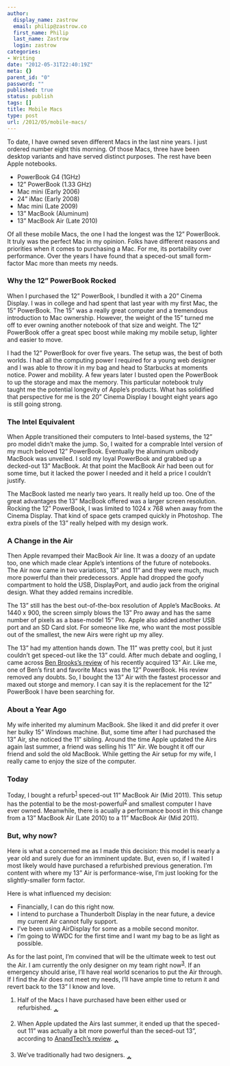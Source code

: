 ```yaml
---
author:
  display_name: zastrow
  email: philip@zastrow.co
  first_name: Philip
  last_name: Zastrow
  login: zastrow
categories:
- Writing
date: "2012-05-31T22:40:19Z"
meta: {}
parent_id: "0"
password: ""
published: true
status: publish
tags: []
title: Mobile Macs
type: post
url: /2012/05/mobile-macs/
---
```

<p>To date, I have owned seven different Macs in the last nine years. I just ordered number eight this morning. Of those Macs, three have been desktop variants and have served distinct purposes. The rest have been Apple notebooks.</p>
<ul>
<li>PowerBook G4 (1GHz)</li>
<li>12” PowerBook (1.33 GHz)</li>
<li>Mac mini (Early 2006)</li>
<li>24” iMac (Early 2008)</li>
<li>Mac mini (Late 2009)</li>
<li>13” MacBook (Aluminum)</li>
<li>13” MacBook Air (Late 2010)</li>
</ul>
<p>Of all these mobile Macs, the one I had the longest was the 12” PowerBook. It truly was the perfect Mac in my opinion. Folks have different reasons and priorities when it comes to purchasing a Mac. For me, its portability over performance. Over the years I have found that a speced-out small form-factor Mac more than meets my needs.</p>
<h3 id="why-the-12-powerbook-rocked">Why the 12” PowerBook Rocked</h3>
<p>When I purchased the 12” PowerBook, I bundled it with a 20” Cinema Display. I was in college and had spent that last year with my first Mac, the 15” PowerBook. The 15” was a really great computer and a tremendous introduction to Mac ownership. However, the weight of the 15” turned me off to ever owning another notebook of that size and weight. The 12” PowerBook offer a great spec boost while making my mobile setup, lighter and easier to move.</p>
<p>I had the 12” PowerBook for over five years. The setup was, the best of both worlds. I had all the computing power I required for a young web designer and I was able to throw it in my bag and head to Starbucks at moments notice. Power and mobility. A few years later I busted open the PowerBook to up the storage and max the memory. This particular notebook truly taught me the potential longevity of Apple’s products. What has solidified that perspective for me is the 20” Cinema Display I bought eight years ago is still going strong.</p>
<h3 id="the-intel-equivalent">The Intel Equivalent</h3>
<p>When Apple transitioned their computers to Intel-based systems, the 12” pro model didn’t make the jump. So, I waited for a  comprable Intel version of my much beloved 12” PowerBook. Eventually the aluminum unibody MacBook was unveiled. I sold my loyal PowerBook and grabbed up a decked-out 13” MacBook. At that point the MacBook Air had been out for some time, but it lacked the power I needed and it held a price I couldn’t justify.</p>
<p>The MacBook lasted me nearly two years. It really held up too. One of the great advantages the 13” MacBook offered was a larger screen resolution. Rocking the 12” PowerBook, I was limited to 1024 x 768 when away from the Cinema Display. That kind of space gets cramped quickly in Photoshop. The extra pixels of the 13” really helped with my design work.</p>
<h3 id="a-change-in-the-air">A Change in the Air</h3>
<p>Then Apple revamped their MacBook Air line. It was a doozy of an update too, one which made clear Apple’s intentions of the future of notebooks. The Air now came in two variations, 13” and 11” and they were much, much more powerful than their predecessors. Apple had dropped the goofy compartment to hold the USB, DisplayPort, and audio jack from the original design. What they added remains incredible.</p>
<p>The 13” still has the best out-of-the-box resolution of Apple’s MacBooks. At 1440 x 900, the screen simply blows the 13” Pro away and has the same number of pixels as a base-model 15” Pro. Apple also added another USB port and an SD Card slot. For someone like me, who want the most possible out of the smallest, the new Airs were right up my alley.</p>
<p>The 13” had my attention hands down. The 11” was pretty cool, but it just couldn’t get speced-out like the 13” could. After much debate and oogling, I came across <a href="http://brooksreview.net/2010/11/mba-review/">Ben Brooks’s review</a> of his recently acquired 13” Air. Like me, one of Ben’s first and favorite Macs was the 12” PowerBook. His review removed any doubts. So, I bought the 13” Air with the fastest processor and maxed out storge and memory. I can say it is the replacement for the 12” PowerBook I have been searching for.</p>
<h3 id="about-a-year-ago">About a Year Ago</h3>
<p>My wife inherited my aluminum MacBook. She liked it and did prefer it over her bulky 15” Windows machine. But, some time after I had purchased the 13” Air, she noticed the 11” sibling. Around the time Apple updated the Airs again last summer, a friend was selling his 11” Air. We bought it off our friend and sold the old MacBook. While getting the Air setup for my wife, I really came to enjoy the size of the computer.</p>
<h3 id="today">Today</h3>
<p>Today, I bought a refurb<sup id="fnref:2"><a href="#fn:2" class="footnote">1</a></sup> speced-out 11” MacBook Air (Mid 2011). This setup has the potential to be the most-powerful<sup id="fnref:3"><a href="#fn:3" class="footnote">2</a></sup> and smallest computer I have ever owned. Meanwhile, there is acually a performance boost in this change from a 13” MacBook Air (Late 2010) to a 11” MacBook Air (Mid 2011).</p>
<h3 id="but-why-now">But, why now?</h3>
<p>Here is what a concerned me as I made this decision: this model is nearly a year old and surely due for an imminent update. But, even so, if I waited I most likely would have purchased a refurbished previous generation. I’m content with where my 13” Air is performance-wise, I’m just looking for the slightly-smaller form factor.</p>
<p>Here is what influenced my decision:</p>
<ul>
<li>Financially, I can do this right now.</li>
<li>I intend to purchase a Thunderbolt Display in the near future, a device my current Air cannot fully support.</li>
<li>I’ve been using AirDisplay for some as a mobile second monitor.</li>
<li>I’m going to WWDC for the first time and I want my bag to be as light as possible.</li>
</ul>
<p>As for the last point, I’m convined that will be the ultimate week to test out the Air. I am currently the only designer on my team right now<sup id="fnref:4"><a href="#fn:4" class="footnote">3</a></sup>. If an emergency should arise, I’ll have real world scenarios to put the Air through. If I find the Air does not meet my needs, I’ll have ample time to return it and revert back to the 13” I know and love.</p>
<div class="footnotes">
<ol>
<li id="fn:2">
<p>Half of the Macs I have purchased have been either used or refurbished.&nbsp;<a href="#fnref:2" class="reversefootnote">&#129173;</a></p>
</li>
<li id="fn:3">
<p>When Apple updated the Airs last summer, it ended up that the speced-out 11” was actually a bit more powerful than the seced-out 13”, according to <a href="http://www.anandtech.com/show/4554/apples-11inch-macbook-air-core-i7-18ghz-review-update">AnandTech’s review</a>.&nbsp;<a href="#fnref:3" class="reversefootnote">&#129173;</a></p>
</li>
<li id="fn:4">
<p>We’ve traditionally had two designers.&nbsp;<a href="#fnref:4" class="reversefootnote">&#129173;</a></p>
</li>
</ol>
</div>
